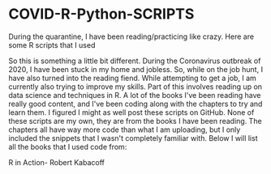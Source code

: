 # COVID-R-Python-SCRIPTS
During the quarantine, I have been reading/practicing like crazy. Here are some R scripts that I used

So this is something a little bit different. During the Coronavirus outbreak of 2020, I have been stuck in my home and jobless. So, while on the job hunt, I have also turned into the reading fiend. While attempting to get a job, I am currently also trying to improve my skills. Part of this involves reading up on data science and techniques in R. A lot of the books I've been reading have really good content, and I've been coding along with the chapters to try and learn them. I figured I might as well post these scripts on GitHub. None of these scripts are my own, they are from the books I have been reading. The chapters all have way more code than what I am uploading, but I only included the snippets that I wasn't completely familiar with. Below I will list all the books that I used code from:

R in Action- Robert Kabacoff
